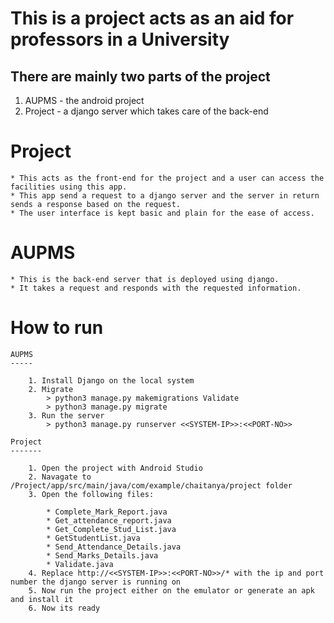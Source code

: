 This is a project acts as an aid for professors in a University
===============================================================

There are mainly two parts of the project
-----------------------------------------

1. AUPMS - the android project
2. Project - a django server which takes care of the back-end


Project
=======

	* This acts as the front-end for the project and a user can access the facilities using this app.
	* This app send a request to a django server and the server in return sends a response based on the request.
	* The user interface is kept basic and plain for the ease of access.

AUPMS
=====
	
	* This is the back-end server that is deployed using django.
	* It takes a request and responds with the requested information.

How to run
==========

	AUPMS
	-----
		
		1. Install Django on the local system
		2. Migrate
			> python3 manage.py makemigrations Validate
			> python3 manage.py migrate
		3. Run the server
			> python3 manage.py runserver <<SYSTEM-IP>>:<<PORT-NO>>
	
	Project
	-------
		
		1. Open the project with Android Studio
		2. Navagate to /Project/app/src/main/java/com/example/chaitanya/project folder
		3. Open the following files:
			
			* Complete_Mark_Report.java
			* Get_attendance_report.java
			* Get_Complete_Stud_List.java
			* GetStudentList.java
			* Send_Attendance_Details.java
			* Send_Marks_Details.java
			* Validate.java
		4. Replace http://<<SYSTEM-IP>>:<<PORT-NO>>/* with the ip and port number the django server is running on
		5. Now run the project either on the emulator or generate an apk and install it
		6. Now its ready
